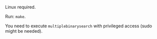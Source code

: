 Linux required.

Run: `make`.

You need to execute `multiplebinarysearch` with privileged access (sudo might be needed).
